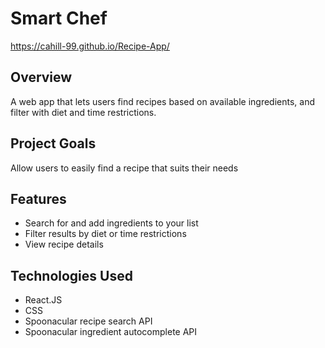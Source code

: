 # Smart Chef
https://cahill-99.github.io/Recipe-App/
## Overview

A web app that lets users find recipes based on available ingredients, and filter with diet and time restrictions.

## Project Goals
Allow users to easily find a recipe that suits their needs
## Features
  - Search for and add ingredients to your list
  - Filter results by diet or time restrictions
  - View recipe details

## Technologies Used
  - React.JS
  - CSS
  - Spoonacular recipe search API
  - Spoonacular ingredient autocomplete API

